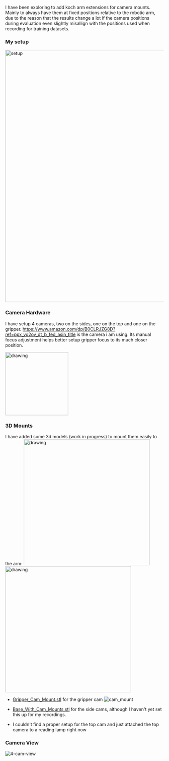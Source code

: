 I have been exploring to add koch arm extensions for camera mounts. Mainly to always have them at fixed positions relative to the robotic arm, due to the reason that the results change a lot if the camera positions during evaluation even slightly misallign with the positions used when recording for training datasets.

### My setup
<img src="https://github.com/user-attachments/assets/cebf6bd1-a4a5-45da-a73f-5c95eb28c08d" alt="setup" width="800"/>

### Camera Hardware
I have setup 4 cameras, two on the sides, one on the top and one on the gripper. https://www.amazon.com/dp/B0CLRJZG8D?ref=ppx_yo2ov_dt_b_fed_asin_title is the camera i am using. Its manual focus adjustment helps better setup gripper focus to its much closer position.

<img src="https://github.com/user-attachments/assets/0d85f264-9a0e-4fa7-9843-6e3e91b9b37c" alt="drawing" width="200"/>


### 3D Mounts
I have added some 3d models (work in progress)  to mount them easily to the arm:
<img src="https://github.com/user-attachments/assets/234587d4-e81b-4ce1-912e-47497f724dea" alt="drawing" height="400"/>
<img src="https://github.com/user-attachments/assets/f84b68b0-14bd-4b4d-ab47-fb98900efef2" alt="drawing" height="400"/>

-  [Gripper_Cam_Mount.stl](https://github.com/meetsitaram/koch-v1-1/blob/camera_mounts/hardware/follower/STL/Gripper_Cam_Mount.stl) for the gripper cam
![cam_mount](https://github.com/user-attachments/assets/b58e027a-ba2a-40bb-a389-1dd48e1a94ed)

- [Base_With_Cam_Mounts.stl](https://github.com/meetsitaram/koch-v1-1/blob/camera_mounts/hardware/follower/STL/Base_With_Cam_Mounts.stl) for the side cams, although I haven't yet set this up for my recordings.

- I couldn't find a proper setup for the top cam and just attached the top camera to a reading lamp right now

### Camera View
![4-cam-view](https://github.com/user-attachments/assets/31b007e8-9830-4482-8443-99b86942fcf4)
